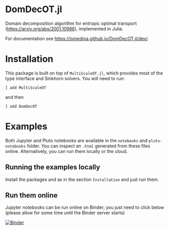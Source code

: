 # DomDecOT.jl

Domain decomposition algorithm for entropic optimal transport (https://arxiv.org/abs/2001.10986), implemented in Julia.

For documentation see https://ismedina.github.io/DomDecOT.jl/dev/.

# Installation

This package is built on top of `MultiScaleOT.jl`, which provides most of the type interface and Sinkhorn solvers. You will need to run: 
```julia-repl
] add MultiScaleOT
```
and then 
```julia-repl
] add DomDecOT
```

# Examples
Both Jupyter and Pluto notebooks are available in the `notebooks` and `pluto-notebooks` folder. You can inspect an `.html` generated from these files online. Alternatively, you can run them locally or the cloud.

## Running the examples locally

Install the packages and as in the section `Installation` and just run them. 

## Run them online

Jupyter notebooks can be run online on Binder; you just need to click below (please allow for some time until the Binder server starts)

[![Binder](https://mybinder.org/badge_logo.svg)](https://mybinder.org/v2/gh/ismedina/DomDecOT.jl/HEAD)
